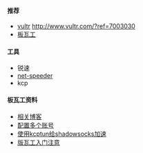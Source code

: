#### 推荐

* [vultr](https://www.vultr.com/)   http://www.vultr.com/?ref=7003030
* [板瓦工](https://bandwagonhost.com/)

#### 工具

* 锐速
* [net-speeder](https://github.com/snooda/net-speeder)
* kcp

#### 板瓦工资料

* [相关博客](http://banwagongvpn.lofter.com/)
* [配置多个账号](http://www.jianshu.com/p/36e55c289d65)
* [使用kcptun给shadowsocks加速](https://www.gitbook.com/book/codedream/mybookmarks/edit#)
* [版瓦工入门注意](http://banwagong.cn/anzhuang.html )



